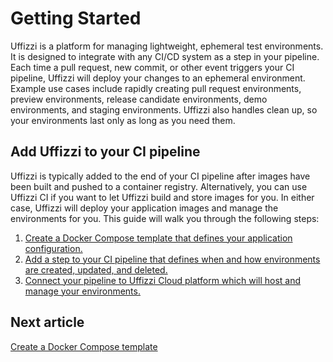 # Getting Started

Uffizzi is a platform for managing lightweight, ephemeral test environments. It is designed to integrate with any CI/CD system as a step in your pipeline. Each time a pull request, new commit, or other event triggers your CI pipeline, Uffizzi will deploy your changes to an ephemeral environment. Example use cases include rapidly creating pull request environments, preview environments, release candidate environments, demo environments, and staging environments. Uffizzi also handles clean up, so your environments last only as long as you need them.

## Add Uffizzi to your CI pipeline

Uffizzi is typically added to the end of your CI pipeline after images have been built and pushed to a container registry. Alternatively, you can use Uffizzi CI if you want to let Uffizzi build and store images for you. In either case, Uffizzi will deploy your application images and manage the environments for you. This guide will walk you through the following steps:

1. [Create a Docker Compose template that defines your application configuration.](docker-compose-template.md)
2. [Add a step to your CI pipeline that defines when and how environments are created, updated, and deleted.](integrate-with-ci.md)
3. [Connect your pipeline to Uffizzi Cloud platform which will host and manage your environments.](connect-to-uffizzi-cloud.md)

## Next article

[Create a Docker Compose template](docker-compose-template.md)

